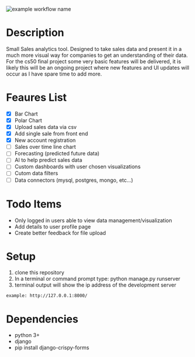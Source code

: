 ![example workflow name](https://github.com/actions/hello-world/workflows/Greet%20Everyone/badge.svg)
# Description
Small Sales analytics tool. Designed to take sales data and present it in a much more visual way for companies to get an understanding of their data. For the cs50 final project some very basic features will be delivered, it is likely this will be an ongoing project where new features and UI updates will occur as I have spare time to add more.

# Feaures List
- [x] Bar Chart
- [x] Polar Chart
- [x] Upload sales data via csv
- [x] Add single sale from front end
- [x] New account registration
- [ ] Sales over time line chart
- [ ] Forecasting (predicted future data)
- [ ] AI to help predict sales data
- [ ] Custom dashboards with user chosen visualizations
- [ ] Cutom data filters
- [ ] Data connectors (mysql, postgres, mongo, etc...)

# Todo Items
- Only logged in users able to view data management/visualization
- Add details to user profile page
- Create better feedback for file upload

# Setup
1. clone this repository
2. In a terminal or command prompt type: python manage.py runserver
3. terminal output will show the ip address of the development server
```
example: http://127.0.0.1:8000/
```

# Dependencies
- python 3+
- django
- pip install django-crispy-forms
